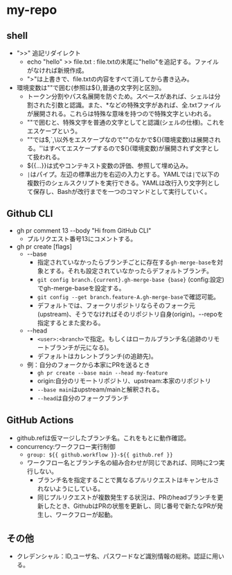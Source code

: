 # my-repo

## shell
- ">>" 追記リダイレクト
  - echo "hello" >> file.txt : file.txtの末尾に"hello"を追記する。ファイルがなければ新規作成。
  - ">"は上書きで、file.txtの内容をすべて消してから書き込み。
- 環境変数は""で囲む(参照は${},普通の文字列と区別)。
  - トークン分割やパス名展開を防ぐため。スペースがあれば、シェルは分割された引数と認識。また、*などの特殊文字があれば、全.txtファイルが展開される。これらは特殊な意味を持つので特殊文字といわれる。
  - ""で囲むと、特殊文字を普通の文字としてと認識(シェルの仕様)。これをエスケープという。
  - ""では$,`,\以外をエスケープなので""のなかで${}(環境変数)は展開される。''はすべてエスケープするので${}(環境変数)が展開されず文字として扱われる。
  - ${{...}}は式やコンテキスト変数の評価、参照して埋め込み。
  - `|`はパイプ。左辺の標準出力を右辺の入力とする。YAMLでは`|`で以下の複数行のシェルスクリプトを実行できる。YAMLは改行入り文字列として保存し、Bashが改行までを一つのコマンドとして実行していく。

## Github CLI
- gh pr comment 13 --body "Hi from GitHub CLI"
  - プルリクエスト番号13にコメントする。
- gh pr create [flags]
  - --base
    - 指定されていなかったらブランチごとに存在する`gh-merge-base`を対象とする。それも設定されていなかったらデフォルトブランチ。
    - `git config branch.{current}.gh-merge-base {base}` (config:設定)でgh-merge-baseを設定する。
    - `git config --get branch.feature-A.gh-merge-base`で確認可能。
    - デフォルトでは、フォークリポジトリならそのフォーク元(upstream)、そうでなければそのリポジトリ自身(origin)。--repoを指定するとまた変わる。
  - --head
    - `<user>:<branch>`で指定。もしくはローカルブランチ名(追跡のリモートブランチが元になる)。
    - デフォルトはカレントブランチ(の追跡先)。
  - 例：自分のフォークから本家にPRを送るとき
    - `gh pr create --base main --head my-feature`
    - origin:自分のリモートリポジトリ、upstream:本家のリポジトリ
    - `--base main`はupstream/mainと解釈される。
    - `--head`は自分のフォークブランチ
## GitHub Actions
- github.refは仮マージしたブランチ名。これをもとに動作確認。
- concurrency:ワークフロー実行制御
  - `group: ${{ github.workflow }}-${{ github.ref }}`
  - ワークフロー名とブランチ名の組み合わせが同じであれば、同時に2つ実行しない。
    - ブランチ名を指定することで異なるプルリクエストはキャンセルされないようにしている。
    - 同じプルリクエストが複数発生する状況は、PRのheadブランチを更新したとき、GithubはPRの状態を更新し、同じ番号で新たなPRが発生し、ワークフローが起動。
  
## その他
- クレデンシャル：ID,ユーザ名、パスワードなど識別情報の総称。認証に用いる。


